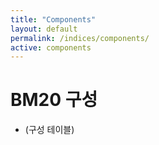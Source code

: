 ```yaml
---
title: "Components"
layout: default
permalink: /indices/components/
active: components
---
```



# BM20 구성
- (구성 테이블)
<div id="bm20-weights-heatmap" style="height:600px; max-width:900px; margin:16px auto;"></div>
<script src="https://cdn.jsdelivr.net/npm/echarts@5"></script>
<script>
(async function(){
  const CSV_URL = "https://docs.google.com/spreadsheets/d/e/2PACX-1vTndyrPd3WWwFtfzv2CZxJeDcH-l8ibQIdO5ouYS4HsaGpbeXQQbs6WEr9qPqqZbRoT6cObdFxJpief/pub?gid=1533548287&single=true&output=csv";
  
  // CSV fetch
  const res = await fetch(CSV_URL+"?t="+Date.now(), {cache:"no-store"});
  const text = await res.text();
  
  // CSV 파싱 (심볼, 시총, 이름)
  function splitCsv(row){
    const out=[];let cur="",q=false;
    for(let i=0;i<row.length;i++){
      const ch=row[i];
      if(ch=='"'){q=!q;continue;}
      if(ch==","&&!q){out.push(cur);cur="";continue;}
      cur+=ch;
    }
    out.push(cur);
    return out.map(s=>s.trim());
  }
  const lines = text.trim().split(/\r?\n/);
  const header = splitCsv(lines.shift()).map(h=>h.toLowerCase());
  const iSym = header.indexOf("symbol");
  const iCap = header.indexOf("market cap");
  const iName= header.indexOf("name");
  
  let rows=[];
  for(const l of lines){
    if(!l.trim()) continue;
    const c=splitCsv(l);
    const sym=c[iSym].toUpperCase();
    const name=c[iName]||sym;
    const cap=parseFloat(c[iCap].replace(/,/g,""));
    if(Number.isFinite(cap)){
      rows.push({symbol:sym,name,cap});
    }
  }
  
  // 가중치 계산
  const sum = rows.reduce((a,b)=>a+b.cap,0)||1;
  const data = rows.map(r=>({
    name: r.symbol,
    value: +(r.cap/sum*100).toFixed(2),  // %
    label: {formatter: r.symbol+"\n"+(r.cap/sum*100).toFixed(1)+"%"}
  }));
  
  const chart = echarts.init(document.getElementById("bm20-weights-heatmap"));
  chart.setOption({
    tooltip: {formatter: p=>`${p.name}: ${p.value.toFixed(2)}%`},
    series: [{
      type: 'treemap',
      data,
      roam: false,
      label: {show:true, position:'inside', fontSize:12},
      levels:[{
        itemStyle: { borderColor:'#fff', borderWidth:2, gapWidth:2 }
      }]
    }]
  });
})();

<h2>BM20 Constituents</h2>
<div style="display:flex; flex-wrap:wrap; gap:24px;">
  <div style="flex:1; min-width:320px;">
    <table id="bm20-table" border="1" cellspacing="0" cellpadding="6"
           style="border-collapse:collapse; font:14px system-ui, sans-serif; width:100%;">
      <thead style="background:#f0f0f0;">
        <tr><th>Symbol</th><th>Name</th><th>Market Cap (USD)</th><th>Weight %</th></tr>
      </thead>
      <tbody></tbody>
    </table>
  </div>
  <div id="bm20-weights-heatmap" style="flex:1; min-width:320px; height:600px; max-width:600px;"></div>
</div>

<script src="https://cdn.jsdelivr.net/npm/echarts@5"></script>
<script>
(async function(){
  const CSV_URL = "https://docs.google.com/spreadsheets/d/e/2PACX-1vTndyrPd3WWwFtfzv2CZxJeDcH-l8ibQIdO5ouYS4HsaGpbeXQQbs6WEr9qPqqZbRoT6cObdFxJpief/pub?gid=1533548287&single=true&output=csv";
  
  // CSV fetch
  const res = await fetch(CSV_URL+"?t="+Date.now(), {cache:"no-store"});
  const text = await res.text();
  
  function splitCsv(row){
    const out=[];let cur="",q=false;
    for(let i=0;i<row.length;i++){
      const ch=row[i];
      if(ch=='"'){q=!q;continue;}
      if(ch==","&&!q){out.push(cur);cur="";continue;}
      cur+=ch;
    }
    out.push(cur);
    return out.map(s=>s.trim());
  }
  const lines = text.trim().split(/\r?\n/);
  const header = splitCsv(lines.shift()).map(h=>h.toLowerCase());
  const iSym = header.indexOf("symbol");
  const iCap = header.indexOf("market cap");
  const iName= header.indexOf("name");
  
  let rows=[];
  for(const l of lines){
    if(!l.trim()) continue;
    const c=splitCsv(l);
    const sym=(c[iSym]||"").toUpperCase();
    const name=c[iName]||sym;
    const cap=parseFloat((c[iCap]||"0").replace(/,/g,""));
    if(Number.isFinite(cap)){
      rows.push({symbol:sym,name,cap});
    }
  }
  
  // 정렬 + 비중 계산
  const sum = rows.reduce((a,b)=>a+b.cap,0)||1;
  rows = rows.map(r=>({...r, weight: r.cap/sum*100}));
  rows.sort((a,b)=>b.weight - a.weight);
  
  // 테이블 채우기
  const tbody=document.querySelector("#bm20-table tbody");
  rows.forEach(r=>{
    const tr=document.createElement("tr");
    tr.innerHTML = `<td>${r.symbol}</td>
                    <td>${r.name}</td>
                    <td style="text-align:right">${r.cap.toLocaleString()}</td>
                    <td style="text-align:right">${r.weight.toFixed(2)}%</td>`;
    tbody.appendChild(tr);
  });
  
  // 트리맵 데이터
  const data = rows.map(r=>({
    name:r.symbol,
    value:r.weight,
    label:{formatter: r.symbol+"\n"+r.weight.toFixed(1)+"%"}
  }));
  
  const chart = echarts.init(document.getElementById("bm20-weights-heatmap"));
  chart.setOption({
    tooltip:{formatter: p=>`${p.name}: ${p.value.toFixed(2)}%`},
    series:[{
      type:'treemap',
      data,
      roam:false,
      label:{show:true,position:'inside',fontSize:12},
      levels:[{itemStyle:{borderColor:'#fff',borderWidth:2,gapWidth:2}}]
    }]
  });
})();
</script>

</script>

